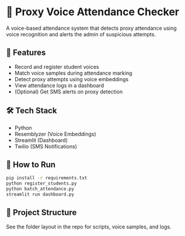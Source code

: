 # 🎤 Proxy Voice Attendance Checker

A voice-based attendance system that detects proxy attendance using voice recognition and alerts the admin of suspicious attempts.

## 🔧 Features
- Record and register student voices
- Match voice samples during attendance marking
- Detect proxy attempts using voice embeddings
- View attendance logs in a dashboard
- (Optional) Get SMS alerts on proxy detection

## 🛠 Tech Stack
- Python
- Resemblyzer (Voice Embeddings)
- Streamlit (Dashboard)
- Twilio (SMS Notifications)

## 🚀 How to Run
```bash
pip install -r requirements.txt
python register_students.py
python batch_attendance.py
streamlit run dashboard.py
```

## 📁 Project Structure
See the folder layout in the repo for scripts, voice samples, and logs.
